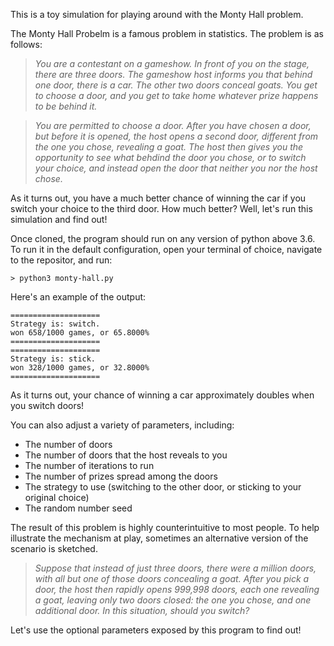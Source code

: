 This is a toy simulation for playing around with the Monty Hall problem. 

The Monty Hall Probelm is a famous problem in statistics. The problem is as follows:

>_You are a contestant on a gameshow. In front of you on the stage, there are three doors. The gameshow host informs you that behind one door, there is a car. The other two doors conceal goats. You get to choose a door, and you get to take home whatever prize happens to be behind it._

>_You are permitted to choose a door. After you have chosen a door, but before it is opened, the host opens a second door, different from the one you chose, revealing a goat. The host then gives you the opportunity to see what behdind the door you chose, or to switch your choice, and instead open the door that neither you nor the host chose._

As it turns out, you have a much better chance of winning the car if you switch your choice to the third door. How much better? Well, let's run this simulation and find out!

Once cloned, the program should run on any version of python above 3.6. To run it in the default configuration, open your terminal of choice, navigate to the repositor, and run:

```> python3 monty-hall.py```

Here's an example of the output:

```
====================
Strategy is: switch.
won 658/1000 games, or 65.8000%
====================
====================
Strategy is: stick.
won 328/1000 games, or 32.8000%
====================
```

As it turns out, your chance of winning a car approximately doubles when you switch doors!

You can also adjust a variety of parameters, including:
- The number of doors
- The number of doors that the host reveals to you
- The number of iterations to run
- The number of prizes spread among the doors
- The strategy to use (switching to the other door, or sticking to your original choice)
- The random number seed

The result of this problem is highly counterintuitive to most people. To help illustrate the mechanism at play, sometimes an alternative version of the scenario is sketched.

>_Suppose that instead of just three doors, there were a million doors, with all but one of those doors concealing a goat. After you pick a door, the host then rapidly opens 999,998 doors, each one revealing a goat, leaving only two doors closed: the one you chose, and one additional door. In this situation, should you switch?_

Let's use the optional parameters exposed by this program to find out!


